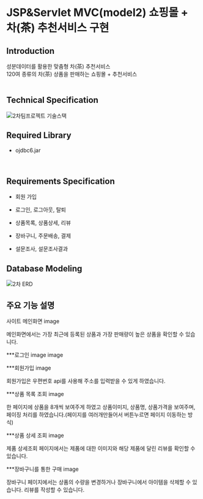 # JSP&Servlet MVC(model2) 쇼핑몰 + 차(茶) 추천서비스 구현

## Introduction
성분데이터를 활용한 맞춤형 차(茶) 추천서비스
<br>
120여 종류의 차(茶) 상품을 판매하는 쇼핑몰 + 추천서비스
<br><br>


## Technical Specification
![2차팀프로젝트 기술스택](https://user-images.githubusercontent.com/67885590/101494285-7845dc80-39aa-11eb-89f4-c9b2014ab7d0.PNG)
<br>


## Required Library
- ojdbc6.jar
<br>

## Requirements Specification
- 회원 가입

- 로그인, 로그아웃, 탈퇴

- 상품목록, 상품상세, 리뷰

- 장바구니, 주문배송, 결제

- 설문조사, 설문조사결과

## Database Modeling
![2차 ERD](https://user-images.githubusercontent.com/67885590/101495689-2aca6f00-39ac-11eb-81ae-c3f72170cc60.PNG)
<br>


## 주요 기능 설명
사이트 메인화면
image

메인화면에서는 가장 최근에 등록된 상품과 가장 판매량이 높은 상품을 확인할 수 있습니다.



***로그인
image image


***회원가입
image

회원가입은 우편번호 api를 사용해 주소를 입력받을 수 있게 하였습니다.



***상품 목록 조회
image

한 페이지에 상품을 8개씩 보여주게 하였고
상품이미지, 상품명, 상품가격을 보여주며, 페이징 처리를 하였습니다.(페이지를 여러개만들어서 버튼누르면 페이지 이동하는 방식)



***상품 상세 조회
image

제품 상세조회 페이지에서는 제품에 대한 이미지와 해당 제품에 달린 리뷰를 확인할 수 있습니다.



***장바구니를 통한 구매
image

장바구니 페이지에서는 상품의 수량을 변경하거나 장바구니에서 아이템을 삭제할 수 있습니다.  리뷰를 작성할 수 있습니다.

